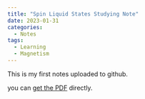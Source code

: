 ```yaml
---
title: "Spin Liquid States Studying Note"
date: 2023-01-31
categories:
  - Notes
tags:
  - Learning
  - Magnetism
---
```


This is my first notes uploaded to github.

you can [get the PDF](assets/notes/SpinLiquidStates.pdf) directly.




